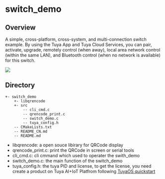 # switch_demo

## Overview
A simple, cross-platform, cross-system, and multi-connection switch example. By using the Tuya App and Tuya Cloud Services, you can pair, activate, upgrade, remotely control (when away), local area network control (within the same LAN), and Bluetooth control (when no network is available) for this switch.

![](https://images.tuyacn.com/fe-static/docs/img/0e155d73-1042-4d9f-8886-024d89ad16b2.png)



## Directory
```
+- switch_demo
    +- libqrencode
    +- src
        -- cli_cmd.c
        -- qrencode_print.c
        -- switch_demo.c
        -- tuya_config.h
    -- CMakeLists.txt
    -- README_CN.md
    -- README.md
```
* libqrencode: a open souce libirary for QRCode display
* qrencode_print.c: print the QRCode in screen or serial tools
* cli_cmd.c: cli cmmand which used to operater the swith_demo
* switch_demo.c: the main function of the switch_demo
* tuya_config.h: the tuya PID and license, to get the license, you need create a product on Tuya AI+IoT Platfrom following [TuyaOS quickstart](https://developer.tuya.com/en/docs/iot-device-dev/application-creation?id=Kbxw7ket3aujc)



